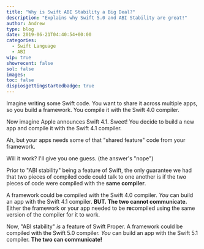 ```yaml
---
title: "Why is Swift ABI Stability a Big Deal?"
description: "Explains why Swift 5.0 and ABI Stability are great!"
author: Andrew
type: blog
date: 2019-06-21T04:40:54+00:00
categories:
  - Swift Language
  - ABI
wip: true
showrecent: false
sol: false
images:
toc: false
dispiosgettingstartedbadge: true
---
```


Imagine writing some Swift code.  You want to share it across multiple apps, so you build a framework.  You compile it with the Swift 4.0 compiler.

Now imagine Apple announces Swift 4.1.  Sweet!  You decide to build a new app and compile it with the Swift 4.1 compiler.

Ah, but your apps needs some of that "shared feature" code from your framework.

Will it work?  I'll give you one guess. (the answer's "nope")

Prior to "ABI stability" being a feature of Swift, the only guarantee we had that two pieces of compiled code could talk to one another is if the two pieces of code were compiled with the **same compiler**.

A framework could be compiled with the Swift 4.0 compiler. *You* can build an app with the Swift 4.1 compiler.  **BUT. The two cannot communicate.**  Either the framework or your app needed to be **re**compiled using the same version of the compiler for it to work.

Now, "ABI stability" *is* a feature of Swift Proper.  A framework could be compiled with the Swift 5.0 compiler. *You* can build an app with the Swift 5.1 compiler.  **The two can communicate!**